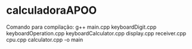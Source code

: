 # calculadoraAPOO

Comando para compilação:
g++ main.cpp keyboardDigit.cpp keyboardOperation.cpp keyboardCalculator.cpp display.cpp receiver.cpp cpu.cpp calculator.cpp -o main